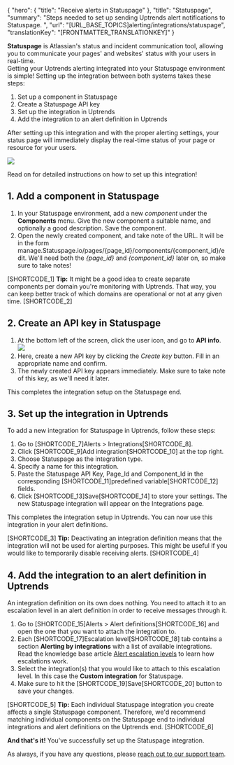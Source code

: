 {
  "hero": {
    "title": "Receive alerts in Statuspage"
  },
  "title": "Statuspage",
  "summary": "Steps needed to set up sending Uptrends alert notifications to Statuspage. ",
  "url": "[URL_BASE_TOPICS]alerting/integrations/statuspage",
  "translationKey": "[FRONTMATTER_TRANSLATIONKEY]"
}

**Statuspage** is Atlassian's status and incident communication tool, allowing you to communicate your pages' and websites' status with your users in real-time.  
Getting your Uptrends alerting integrated into your Statuspage environment is simple! Setting up the integration between both systems takes these steps:

1.  Set up a component in Statuspage
2.  Create a Statuspage API key
3.  Set up the integration in Uptrends
4.  Add the integration to an alert definition in Uptrends

After setting up this integration and with the proper alerting settings, your status page will immediately display the real-time status of your page or resource for your users.

![]([LINK_URL_1])

Read on for detailed instructions on how to set up this integration!

## 1. Add a component in Statuspage

1.  In your Statuspage environment, add a new *component* under the **Components** menu. Give the new component a suitable name, and optionally a good description. Save the component.
2.  Open the newly created component, and take note of the URL. It will be in the form manage.Statuspage.io/pages/{page\_id}/components/{component\_id}/edit. We'll need both the *{page\_id}* and *{component\_id}* later on, so make sure to take notes!

[SHORTCODE_1]
**Tip:** It might be a good idea to create separate components per domain you're monitoring with Uptrends. That way, you can keep better track of which domains are operational or not at any given time.
[SHORTCODE_2]

## 2. Create an API key in Statuspage

1.  At the bottom left of the screen, click the user icon, and go to **API info**. ![]([LINK_URL_2])
2.  Here, create a new API key by clicking the *Create key* button. Fill in an appropriate name and confirm.
3.  The newly created API key appears immediately. Make sure to take note of this key, as we'll need it later.

This completes the integration setup on the Statuspage end.

## 3. Set up the integration in Uptrends

To add a new integration for Statuspage in Uptrends, follow these steps:

1.  Go to [SHORTCODE_7]Alerts > Integrations[SHORTCODE_8].
2.  Click [SHORTCODE_9]Add integration[SHORTCODE_10] at the top right.
3.  Choose Statuspage as the integration type.
4.  Specify a name for this integration.
5.  Paste the Statuspage API Key, Page\_Id and Component\_Id in the corresponding [SHORTCODE_11]predefined variable[SHORTCODE_12] fields.
6.  Click [SHORTCODE_13]Save[SHORTCODE_14] to store your settings. The new Statuspage integration will appear on the Integrations page.

This completes the integration setup in Uptrends. You can now use this integration in your alert definitions.

[SHORTCODE_3]
**Tip:** Deactivating an integration definition means that the integration will not be used for alerting purposes. This might be useful if you would like to temporarily disable receiving alerts.
[SHORTCODE_4]

## 4. Add the integration to an alert definition in Uptrends

An integration definition on its own does nothing. You need to attach it to an escalation level in an alert definition in order to receive messages through it.

1.  Go to [SHORTCODE_15]Alerts > Alert definitions[SHORTCODE_16] and open the one that you want to attach the integration to.
2.  Each [SHORTCODE_17]Escalation level[SHORTCODE_18] tab contains a section **Alerting by integrations** with a list of available integrations. Read the knowledge base article [Alert escalation levels]([LINK_URL_3]) to learn how escalations work.
3.  Select the integration(s) that you would like to attach to this escalation level. In this case the **Custom integration** for Statuspage. 
4.  Make sure to hit the [SHORTCODE_19]Save[SHORTCODE_20] button to save your changes.

[SHORTCODE_5]
**Tip:** Each individual Statuspage integration you create affects a single Statuspage component. Therefore, we'd recommend matching individual components on the Statuspage end to individual integrations and alert definitions on the Uptrends end.
[SHORTCODE_6]

**And that's it!** You've successfully set up the Statuspage integration.

As always, if you have any questions, please [reach out to our support team]([LINK_URL_4]).
